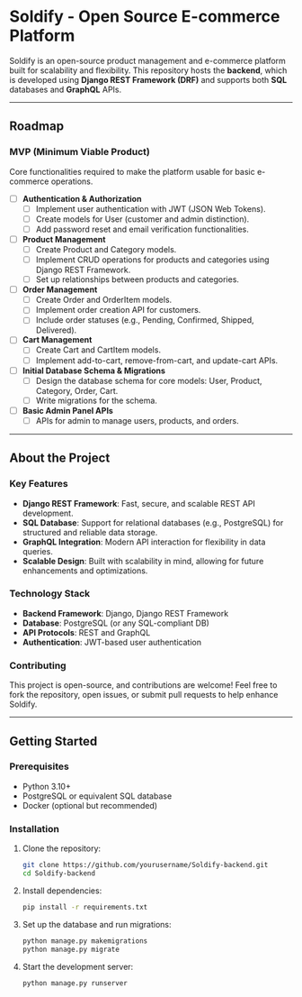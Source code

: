 # Soldify - Open Source E-commerce Platform

Soldify is an open-source product management and e-commerce platform built for scalability and flexibility. This repository hosts the **backend**, which is developed using **Django REST Framework (DRF)** and supports both **SQL** databases and **GraphQL** APIs.

---

## Roadmap

### MVP (Minimum Viable Product)
Core functionalities required to make the platform usable for basic e-commerce operations.

- [ ] **Authentication & Authorization**
  - [ ] Implement user authentication with JWT (JSON Web Tokens).
  - [ ] Create models for User (customer and admin distinction).
  - [ ] Add password reset and email verification functionalities.

- [ ] **Product Management**
  - [ ] Create Product and Category models.
  - [ ] Implement CRUD operations for products and categories using Django REST Framework.
  - [ ] Set up relationships between products and categories.

- [ ] **Order Management**
  - [ ] Create Order and OrderItem models.
  - [ ] Implement order creation API for customers.
  - [ ] Include order statuses (e.g., Pending, Confirmed, Shipped, Delivered).

- [ ] **Cart Management**
  - [ ] Create Cart and CartItem models.
  - [ ] Implement add-to-cart, remove-from-cart, and update-cart APIs.

- [ ] **Initial Database Schema & Migrations**
  - [ ] Design the database schema for core models: User, Product, Category, Order, Cart.
  - [ ] Write migrations for the schema.

- [ ] **Basic Admin Panel APIs**
  - [ ] APIs for admin to manage users, products, and orders.

---

## About the Project

### Key Features
- **Django REST Framework**: Fast, secure, and scalable REST API development.
- **SQL Database**: Support for relational databases (e.g., PostgreSQL) for structured and reliable data storage.
- **GraphQL Integration**: Modern API interaction for flexibility in data queries.
- **Scalable Design**: Built with scalability in mind, allowing for future enhancements and optimizations.

### Technology Stack
- **Backend Framework**: Django, Django REST Framework
- **Database**: PostgreSQL (or any SQL-compliant DB)
- **API Protocols**: REST and GraphQL
- **Authentication**: JWT-based user authentication

### Contributing
This project is open-source, and contributions are welcome! Feel free to fork the repository, open issues, or submit pull requests to help enhance Soldify.

---

## Getting Started

### Prerequisites
- Python 3.10+
- PostgreSQL or equivalent SQL database
- Docker (optional but recommended)

### Installation
1. Clone the repository:
   ```bash
   git clone https://github.com/yourusername/Soldify-backend.git
   cd Soldify-backend
   ```

2. Install dependencies:
   ```bash
   pip install -r requirements.txt
   ```

3. Set up the database and run migrations:
   ```bash
   python manage.py makemigrations
   python manage.py migrate
   ```

4. Start the development server:
   ```bash
   python manage.py runserver
   ```


